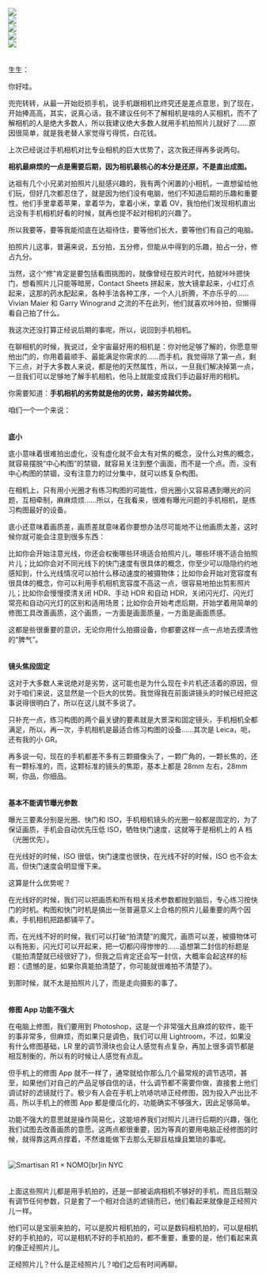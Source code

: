 [![](https://static001.geekbang.org/resource/image/yy/b9/yy4c7056d812b5273e26951fa774a0b9.jpg?wh=750x360)](http://time.geekbang.org/column/article/488914)  
[![](https://static001.geekbang.org/resource/image/13/e9/13911fbd19272cae51512d9856c8a5e9.jpg?wh=750x360)](http://time.geekbang.org/column/article/489210)  
[![](https://static001.geekbang.org/resource/image/a4/b5/a4e236b22c3dff647730bd8870c244b5.jpg?wh=750x360)](http://time.geekbang.org/column/article/490608)  
[![](https://static001.geekbang.org/resource/image/5b/7f/5b62318e97346b4901b05c23f8c7e57f.jpg?wh=750x360)](http://time.geekbang.org/column/article/490625)  
[![](https://static001.geekbang.org/resource/image/62/01/62b96f17a9e9bde4142e11dd6d2e6e01.jpg?wh=750x360)](http://time.geekbang.org/column/article/490642)

　  
生生：

你好哇。

兜兜转转，从最一开始贬损手机，说手机跟相机比终究还是差点意思，到了现在，开始捧高高，其实，说真心话，我不建议任何不了解相机是啥的人买相机，而不了解相机的人是绝大多数人，所以我建议绝大多数人就用手机拍照片儿就好了……原因很简单，就是我老替人家觉得亏得慌，白花钱。

上次已经说过手机相机对比专业相机的巨大优势了，这次我还得再多说两句。

**相机最麻烦的一点是需要后期，因为相机最核心的本分是还原，不是直出成图。**

达祖有几个小兄弟对拍照片儿挺感兴趣的，我有两个闲置的小相机，一直想留给他们玩，但好几次都忍住了，就是因为他们没有电脑，他们不知道后期的乐趣和重要性。他们手里拿着苹果，拿着华为，拿着小米，拿着 OV，我怕他们发现相机直出远没有手机相机好看的时候，就再也提不起对相机的兴趣了。

所以我要等，要等我能彻底在达祖待住，要等他们长大，要等他们有自己的电脑。

拍照片儿这事，普遍来说，五分拍，五分修，但能从中得到的乐趣，拍占一分，修占九分。

当然，这个“修”肯定是要包括看图挑图的，就像曾经在胶片时代，拍就咔咔摁快门，想看照片儿只能等暗房，Contact Sheets 拼起来，放大镜拿起来，小红灯点起来，这那的药水配起来，各种手法各种工序，一个人儿折腾，不亦乐乎的……Vivian Maier 和 Garry Winogrand 之流的不在此列，他们就喜欢咔咔拍，但懒得看自己拍了什么。

我这次还没打算正经说后期的事呢，所以，说回到手机相机。

在聊相机的时候，我说过，全宇宙最好用的相机是：你对他足够了解的，你愿意带他出门的，你用着最顺手、最能满足你需求的……而手机，我觉得除了第一点，剩下三点，对于大多数人来说，都是他的天然属性，所以，一旦我们解决掉第一点，一旦我们可以足够地了解手机相机，他马上就能变成我们手边最好用的相机。

你需要知道：**手机相机的劣势就是他的优势，越劣势越优势。**

咱们一个一个来说：  
　

**底小**

底小意味着很难拍出虚化，没有虚化就不会太有对焦的概念，没什么对焦的概念，就容易摆脱“中心构图”的禁锢，就容易关注到整个画面，而不是一个点。而，没有中心构图的禁锢，没有注意力的过分集中，就可以练复杂构图。

在相机上，只有用小光圈才有练习构图的可能性，但光圈小又容易遇到曝光的问题，互相牵制，麻麻烦烦……所以，在我看来，很难有曝光问题的手机相机，是练习构图最好的设备。

底小还意味着画质差，画质差就意味着你要想办法尽可能地不让他画质太差，这时候你就可能会注意到很多东西：

比如你会开始注意光线，你还会权衡哪些环境适合拍照片儿，哪些环境不适合拍照片儿；比如你会对不同光线下的快门速度有很具体的概念，你至少可以隐隐约约地感知到，什么光线情况可以拍什么移动速度的被摄物体；比如你会开始对宽容度有很具体的概念，你可以利用手机相机宽容度不高这一点，很容易地拍出剪影照片儿；比如你会慢慢摸清关闭 HDR、手动 HDR 和自动 HDR，关闭闪光灯、闪光灯常亮和自动闪光灯的区别和适用场景；比如你会开始考虑后期，开始学着用简单的修图工具改善画质，这个画质，一方面是画面质量，一方面是画面质感。

这都是些很重要的意识，无论你用什么拍摄设备，你都要这样一点一点地去摸清他的“脾气”。  
　

**镜头焦段固定**

这对于大多数人来说绝对是劣势，这可能也是为什么现在卡片机还活着的原因，但对于咱们来说，这显然是一个巨大的优势。我觉得我在前面讲镜头的时候已经把这事说得很明白了，所以在这儿就不多说了。

只补充一点，练习构图的两个最关键的要素就是大景深和固定镜头，手机相机全都满足，所以，再一次，手机相机是最适合练习构图的设备……其次是 Leica，呃，还有我的小 GR。

再多说一句，现在的手机都差不多有三颗摄像头了，一颗广角的，一颗长焦的，还有一颗标准的，而，这颗标准的镜头的焦距，基本上都是 28mm 左右，28mm 啊，你品，你细品。  
　

**基本不能调节曝光参数**

曝光三要素分别是光圈、快门和 ISO，手机相机镜头的光圈一般都是固定的，为了保证画质，手机会自动优先压低 ISO，牺牲快门速度，这就等于是相机上的 A 档（光圈优先）。

在光线好的时候，ISO 很低，快门速度也很快，在光线不好的时候，ISO 也不会太高，但快门速度会明显慢下来。

这算是什么优势呢？

在光线好的时候，我们可以把画质和所有相关技术参数都抛到脑后，专心练习按快门的时机。构图和快门时机是搞出一张普遍意义上合格的照片儿最重要的两个因素，手机相机把路都铺平了。

而，在光线不好的时候，我们可以打破“拍清楚”的魔咒，画质可以差，被摄物体可以有拖影，闪光灯可以开起来，把一切都闪得惨惨的……遥想第二封信的标题是《能拍清楚就已经很好了》，但我之后肯定还会写一封信，大概率会起这样的标题：《遗憾的是，如果你真能拍清楚了，你可能就很难拍不清楚了》。

到那时候，就不太是拍照片儿了，而是走向摄影的事了。  
　

**修图 App 功能不强大**

在电脑上修图，我们要用到 Photoshop，这是一个非常强大且麻烦的软件，能干的事非常多，但麻烦，而如果只是调色，我们可以用 Lightroom，不过，如果没有什么修图基础，LR 里的调节滑块也会让人感觉有点复杂，再加上很多调节都是相互制衡的，所以有的时候让人感觉有点乱。

但手机上的修图 App 就不一样了，通常就给你那么几个最常规的调节选项，甚至，如果他们对自己的产品足够自信的话，什么调节都不需要你做，直接套上他们调试好的滤镜就行了。极少有人会在手机上吭哧吭哧正经修图，因为投入产出比不高，所以手机上的修图 App 都是傻瓜化的，功能确实不够强大，因此足够简单。

功能不强大的意思就是操作简易化，这能培养我们对照片儿进行后期的兴趣，强化我们试图去改善画质的意愿。这两点都很重要，因为等真的要用电脑正经修图的时候，就得靠这两点撑着，不然谁能做下去那么无聊且枯燥且繁琐的事呢。  
　

![](https://static001.geekbang.org/resource/image/4c/a9/4cde5303eebae2dd709b72599510efa9.jpg?wh=3333x5000 "Smartisan R1 × NOMO[br]in NYC")

　  
上面这些照片儿都是用手机拍的，还是一部被诟病相机不够好的手机，而且后期没有调节任何参数，只是套了一个相对合适的滤镜而已，他们看起来就像是正经照片儿一样。

他们可以是宝丽来拍的，可以是胶片相机拍的，可以是数码相机拍的，可以是相机好的手机拍的，可以是相机不好的手机拍的，都不重要，重要的是，他们看起来真的像正经照片儿。

正经照片儿？什么是正经照片儿？咱们之后有时间再聊。